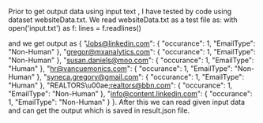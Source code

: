 Prior to get output data using input text , I have tested by code using dataset websiteData.txt. We read websiteData.txt as a test file as:
with open('input.txt') as f:
    lines = f.readlines()
   
and we get output as
{
    "Jobs@linkedin.com": {
        "occurance": 1,
        "EmailType": "Non-Human"
    },
    "gregor@mxanalytics.com": {
        "occurance": 1,
        "EmailType": "Non-Human"
    },
    "susan.daniels@moo.com": {
        "occurance": 1,
        "EmailType": "Human"
    },
    "hr@vancuemonics.com": {
        "occurance": 1,
        "EmailType": "Non-Human"
    },
    "syneca.gregory@gmail.com": {
        "occurance": 1,
        "EmailType": "Human"
    },
    "REALTORS\u00ae;realtors@bbn.com": {
        "occurance": 1,
        "EmailType": "Non-Human"
    },
    "info@content.linkedin.com": {
        "occurance": 1,
        "EmailType": "Non-Human"
    }
}.
After this we can read given input data and can get the output which is saved in result.json file.
